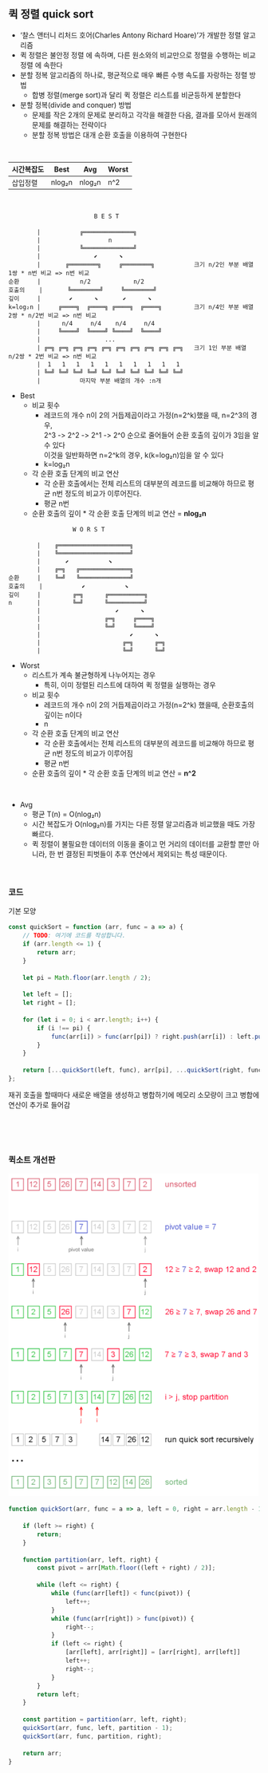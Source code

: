 ## 퀵 정렬 quick sort

- ‘찰스 앤터니 리처드 호어(Charles Antony Richard Hoare)’가 개발한 정렬 알고리즘  
- 퀵 정렬은 불안정 정렬 에 속하며, 다른 원소와의 비교만으로 정렬을 수행하는 비교 정렬 에 속한다
- 분할 정복 알고리즘의 하나로, 평균적으로 매우 빠른 수행 속도를 자랑하는 정렬 방법
  - 합병 정렬(merge sort)과 달리 퀵 정렬은 리스트를 비균등하게 분할한다
- 분할 정복(divide and conquer) 방법
  - 문제를 작은 2개의 문제로 분리하고 각각을 해결한 다음, 결과를 모아서 원래의 문제를 해결하는 전략이다
  - 분할 정복 방법은 대개 순환 호출을 이용하여 구현한다
  
<br/>
  
| 시간복잡도 | Best | Avg | Worst |
| ---------- | ---- | --- | ----- |
| 삽입정렬   | nlog₂n    | nlog₂n | n^2   |
  
<br/>
  
```
                        B E S T

        |           ╔══════════════╗
        |                   n
        |           ╚══════════════╝
        |               ⬋      ⬊
        |       ╔════════╗     ╔════════╗           크기 n/2인 부분 배열 1쌍 * n번 비교 => n번 비교
순환     |           n/2            n/2 
호출의    |       ╚════════╝     ╚════════╝
깊이     |        ⬋      ⬊       ⬋      ⬊
k=log₂n |     ╔════╗  ╔════╗ ╔════╗  ╔════╗         크기 n/4인 부분 배열 2쌍 * n/2번 비교 => n번 비교
        |      n/4     n/4    n/4     n/4
        |     ╚════╝  ╚════╝ ╚════╝  ╚════╝
        |                  ...
        | ╔═╗ ╔═╗ ╔═╗ ╔═╗ ╔═╗ ╔═╗ ╔═╗ ╔═╗ ╔═╗ ╔═╗   크기 1인 부분 배열 n/2쌍 * 2번 비교 => n번 비교
        |  1   1   1   1   1   1   1   1   1   1
        | ╚═╝ ╚═╝ ╚═╝ ╚═╝ ╚═╝ ╚═╝ ╚═╝ ╚═╝ ╚═╝ ╚═╝
        |           마지막 부분 배열의 개수 :n개
```
- Best  
  - 비교 횟수
    - 레코드의 개수 n이 2의 거듭제곱이라고 가정(n=2^k)했을 때, n=2^3의 경우,<br/>2^3 -> 2^2 -> 2^1 -> 2^0 순으로 줄어들어 순환 호출의 깊이가 3임을 알 수 있다<br/>이것을 일반화하면 n=2^k의 경우, k(k=log₂n)임을 알 수 있다
    - k=log₂n
  - 각 순환 호출 단계의 비교 연산
    - 각 순환 호출에서는 전체 리스트의 대부분의 레코드를 비교해야 하므로 평균 n번 정도의 비교가 이루어진다.
    - 평균 n번
  - 순환 호출의 깊이 * 각 순환 호출 단계의 비교 연산 = **nlog₂n**
  
```
                  W O R S T

        |    ╔════════════════════╗
        |    ╚════════════════════╝
        |       ⬋           ⬊
        |    ╔═╗   ╔══════════════╗
순환     |    ╚═╝   ╚══════════════╝
호출의    |           ⬋           ⬊
깊이     |         ╔═╗      ╔══════════╗
n       |         ╚═╝      ╚══════════╝
        |                     ⬋      ⬊
        |                  ╔═╗     ╔════╗    
        |                  ╚═╝     ╚════╝
        |                         ⬋      ⬊
        |                       ╔═╗      ╔═╗
        |                       ╚═╝      ╚═╝ 
```
  
- Worst
  - 리스트가 계속 불균형하게 나누어지는 경우
    - 특히, 이미 정렬된 리스트에 대하여 퀵 정렬을 실행하는 경우
  - 비교 횟수
    - 레코드의 개수 n이 2의 거듭제곱이라고 가정(n=2^k) 했을때, 순환호출의 깊이는 n이다
    - n
  - 각 순환 호출 단계의 비교 연산
    - 각 순환 호출에서는 전체 리스트의 대부분의 레코드를 비교해야 하므로 평균 n번 정도의 비교가 이루어짐
    - 평균 n번
  - 순환 호출의 깊이 * 각 순환 호출 단계의 비교 연산 = **n^2**
  
<br/>  
  
- Avg
  - 평균 T(n) = O(nlog₂n)
  - 시간 복잡도가 O(nlog₂n)를 가지는 다른 정렬 알고리즘과 비교했을 때도 가장 빠르다.
  - 퀵 정렬이 불필요한 데이터의 이동을 줄이고 먼 거리의 데이터를 교환할 뿐만 아니라, 한 번 결정된 피벗들이 추후 연산에서 제외되는 특성 때문이다.
  
<br/>
  
### 코드
  
기본 모양  
```js
const quickSort = function (arr, func = a => a) {
    // TODO: 여기에 코드를 작성합니다.
    if (arr.length <= 1) {
        return arr;
    }

    let pi = Math.floor(arr.length / 2);

    let left = [];
    let right = [];

    for (let i = 0; i < arr.length; i++) {
        if (i !== pi) {
            func(arr[i]) > func(arr[pi]) ? right.push(arr[i]) : left.push(arr[i]);
        }
    }

    return [...quickSort(left, func), arr[pi], ...quickSort(right, func)];
};
```
재귀 호출을 할때마다 새로운 배열을 생성하고 병합하기에
메모리 소모량이 크고 병합에 연산이 추가로 들어감
  
<br/>  
<br/>  
<br/>  
  
### 퀵소트 개선판
  
![img](../0%20reference%20img/quicksort.png)

```js
function quickSort(arr, func = a => a, left = 0, right = arr.length - 1) {

    if (left >= right) {
        return;
    }

    function partition(arr, left, right) {
        const pivot = arr[Math.floor((left + right) / 2)];

        while (left <= right) {
            while (func(arr[left]) < func(pivot)) {
                left++;
            }
            while (func(arr[right]) > func(pivot)) {
                right--;
            }
            if (left <= right) {
                [arr[left], arr[right]] = [arr[right], arr[left]]
                left++;
                right--;
            }
        }
        return left;
    }

    const partition = partition(arr, left, right);
    quickSort(arr, func, left, partition - 1);
    quickSort(arr, func, partition, right);

    return arr;
}
```